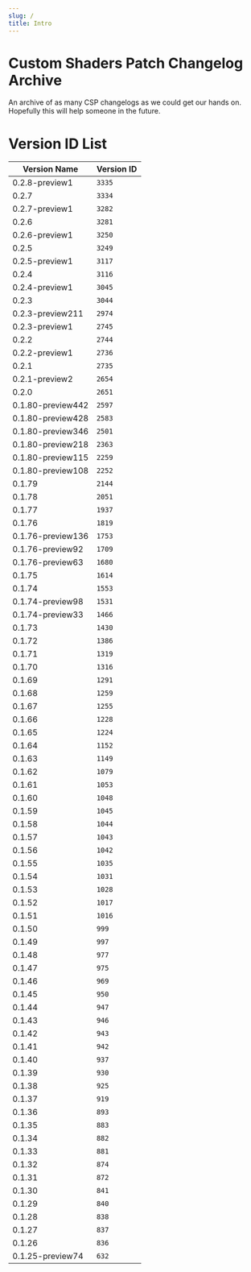 ```yaml
---
slug: /
title: Intro
---
```


# Custom Shaders Patch Changelog Archive
An archive of as many CSP changelogs as we could get our hands on.  
Hopefully this will help someone in the future.

# Version ID List
| Version Name      | Version ID |
|-------------------|------------|
| 0.2.8-preview1    | `3335`     |
| 0.2.7             | `3334`     |
| 0.2.7-preview1    | `3282`     |
| 0.2.6             | `3281`     |
| 0.2.6-preview1    | `3250`     |
| 0.2.5             | `3249`     |
| 0.2.5-preview1    | `3117`     |
| 0.2.4             | `3116`     |
| 0.2.4-preview1    | `3045`     |
| 0.2.3             | `3044`     |
| 0.2.3-preview211  | `2974`     |
| 0.2.3-preview1    | `2745`     |
| 0.2.2             | `2744`     |
| 0.2.2-preview1    | `2736`     |
| 0.2.1             | `2735`     |
| 0.2.1-preview2    | `2654`     |
| 0.2.0             | `2651`     |
| 0.1.80-preview442 | `2597`     |
| 0.1.80-preview428 | `2583`     |
| 0.1.80-preview346 | `2501`     |
| 0.1.80-preview218 | `2363`     |
| 0.1.80-preview115 | `2259`     |
| 0.1.80-preview108 | `2252`     |
| 0.1.79            | `2144`     |
| 0.1.78            | `2051`     |
| 0.1.77            | `1937`     |
| 0.1.76            | `1819`     |
| 0.1.76-preview136 | `1753`     |
| 0.1.76-preview92  | `1709`     |
| 0.1.76-preview63  | `1680`     |
| 0.1.75            | `1614`     |
| 0.1.74            | `1553`     |
| 0.1.74-preview98  | `1531`     |
| 0.1.74-preview33  | `1466`     |
| 0.1.73            | `1430`     |
| 0.1.72            | `1386`     |
| 0.1.71            | `1319`     |
| 0.1.70            | `1316`     |
| 0.1.69            | `1291`     |
| 0.1.68            | `1259`     |
| 0.1.67            | `1255`     |
| 0.1.66            | `1228`     |
| 0.1.65            | `1224`     |
| 0.1.64            | `1152`     |
| 0.1.63            | `1149`     |
| 0.1.62            | `1079`     |
| 0.1.61            | `1053`     |
| 0.1.60            | `1048`     |
| 0.1.59            | `1045`     |
| 0.1.58            | `1044`     |
| 0.1.57            | `1043`     |
| 0.1.56            | `1042`     |
| 0.1.55            | `1035`     |
| 0.1.54            | `1031`     |
| 0.1.53            | `1028`     |
| 0.1.52            | `1017`     |
| 0.1.51            | `1016`     |
| 0.1.50            | `999`      |
| 0.1.49            | `997`      |
| 0.1.48            | `977`      |
| 0.1.47            | `975`      |
| 0.1.46            | `969`      |
| 0.1.45            | `950`      |
| 0.1.44            | `947`      |
| 0.1.43            | `946`      |
| 0.1.42            | `943`      |
| 0.1.41            | `942`      |
| 0.1.40            | `937`      |
| 0.1.39            | `930`      |
| 0.1.38            | `925`      |
| 0.1.37            | `919`      |
| 0.1.36            | `893`      |
| 0.1.35            | `883`      |
| 0.1.34            | `882`      |
| 0.1.33            | `881`      |
| 0.1.32            | `874`      |
| 0.1.31            | `872`      |
| 0.1.30            | `841`      |
| 0.1.29            | `840`      |
| 0.1.28            | `838`      |
| 0.1.27            | `837`      |
| 0.1.26            | `836`      |
| 0.1.25-preview74  | `632`      |